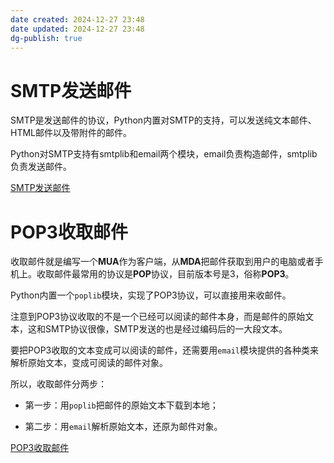 ```yaml
---
date created: 2024-12-27 23:48
date updated: 2024-12-27 23:48
dg-publish: true
---
```


# SMTP发送邮件

SMTP是发送邮件的协议，Python内置对SMTP的支持，可以发送纯文本邮件、HTML邮件以及带附件的邮件。

Python对SMTP支持有smtplib和email两个模块，email负责构造邮件，smtplib负责发送邮件。

[SMTP发送邮件](https://www.liaoxuefeng.com/wiki/1016959663602400/1017790702398272)

# POP3收取邮件

收取邮件就是编写一个**MUA**作为客户端，从**MDA**把邮件获取到用户的电脑或者手机上。收取邮件最常用的协议是**POP**协议，目前版本号是3，俗称**POP3**。

Python内置一个`poplib`模块，实现了POP3协议，可以直接用来收邮件。

注意到POP3协议收取的不是一个已经可以阅读的邮件本身，而是邮件的原始文本，这和SMTP协议很像，SMTP发送的也是经过编码后的一大段文本。

要把POP3收取的文本变成可以阅读的邮件，还需要用`email`模块提供的各种类来解析原始文本，变成可阅读的邮件对象。

所以，收取邮件分两步：

- 第一步：用`poplib`把邮件的原始文本下载到本地；

- 第二步：用`email`解析原始文本，还原为邮件对象。

[POP3收取邮件](https://www.liaoxuefeng.com/wiki/1016959663602400/1017800447489504)
